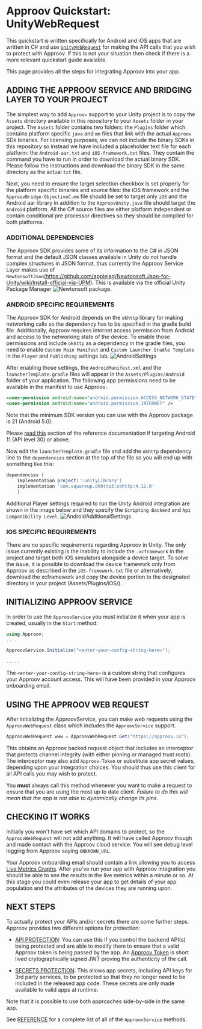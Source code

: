 # Approov Quickstart: UnityWebRequest

This quickstart is written specifically for Android and iOS apps that are written in C# and use [`UnityWebRequest`](https://docs.unity3d.com/ScriptReference/Networking.UnityWebRequest.html) for making the API calls that you wish to protect with Approov. If this is not your situation then check if there is a more relevant quickstart guide available.

This page provides all the steps for integrating Approov into your app.

## ADDING THE APPROOV SERVICE AND BRIDGING LAYER TO YOUR PROJECT

The simplest way to add `Approov` support to your Unity project is to copy the `Assets` directory available in this repository to your `Assets` folder in your project. The `Assets` folder contains two folders: the `Plugins` folder which contains platform specific `java` and `mm` files that link with the actual `Approov` SDk binaries. For licensing purposes, we can not include the binary SDKs in this repository so instead we have included a placeholder text file for each platform: the `Android-aar.txt` and `iOS-framework.txt` files. They contain the command you have to run in order to download the actual binary SDK. Please follow the instructions and download the binary SDK in the same directory as the actual `txt` file.

Next, you need to ensure the target selection checkbox is set properly for the platform specific binaries and source files: the iOS framework and the `ApproovBridge-ObjectiveC.mm` file should be set to target only `iOS` and the Android aar library in addition to the  `ApproovUnity.java` file should target the `Android` platform. All the C# source files are either platform independent or contain conditional pre processor directives so they should be compiled for both platforms.

### ADDITIONAL DEPENDENCIES

The Approov SDK provides some of its information to the C# in JSON format and the default JSON classes available in Unity do not handle complex structures in JSON format, thus currently the Approov Service Layer makes use of `NewtonsoftJson`(https://github.com/applejag/Newtonsoft.Json-for-Unity/wiki/Install-official-via-UPM). This is available via the official Unity Package Manager ![Newtonsoft package](_images/Newtonsoft.png).

### ANDROID SPECIFIC REQUIREMENTS

The Approov SDK for Android depends on the `okhttp` library for making networking calls so the dependency has to be specified in the gradle build file. Additionally, Approov requires internet access permission from Android and access to the networking state of the device. To enable those permissions and include `okhttp` as a dependency in the gradle files, you need to enable `Custom Main Manifest` and `Custom Launcher Gradle Template` in the `Player` and `Publishing` settings tab. ![AndroidSettings](_images/AndroidSettings.png)

After enabling those settings, the `AndroidManifest.xml` and the `launcherTemplate.gradle` files will appear in the `Assets/Plugins/Android` folder of your application. The following app permissions need to be available in the manifest to use Approov:

```xml
<uses-permission android:name="android.permission.ACCESS_NETWORK_STATE" />
<uses-permission android:name="android.permission.INTERNET" />
```

Note that the minimum SDK version you can use with the Approov package is 21 (Android 5.0). 

Please [read this](https://approov.io/docs/latest/approov-usage-documentation/#targeting-android-11-and-above) section of the reference documentation if targeting Android 11 (API level 30) or above.

Now edit the `launcherTemplate.gradle` file and add the `okhttp` dependency line to the `dependencies` section at the top of the file so you will end up with something like this:

```gradle
dependencies {
    implementation project(':unityLibrary')
    implementation 'com.squareup.okhttp3:okhttp:4.12.0'
    }
```

Additional Player settings required to run the Unity Android integration are shown in the image below and they specify the `Scripting Backend` and `Api Compatibility Level`. ![AndroidAdditionalSettings](_images/AndroidAdditionalSettings.png)

### IOS SPECIFIC REQUIREMENTS

There are no specific requirements regarding Approov in Unity. The only issue currently existing is the inability to include the `.xcframework` in the project and target both iOS simulators alongside a device target. To solve the issue, it is possible to download the device framework only from Approov as described in the `iOS-framework.txt` file or alternatively, download the xcframework and copy the device portion to the designated directory in your project (Assets/Plugins/iOS/).

## INITIALIZING APPROOV SERVICE

In order to use the `ApproovService` you must initialize it when your app is created, usually in the `Start` method:

```C#
using Approov;
....

ApproovService.Initialize("<enter-your-config-string-here>");

.....
```

The `<enter-your-config-string-here>` is a custom string that configures your Approov account access. This will have been provided in your Approov onboarding email.

## USING THE APPROOV WEB REQUEST

After initializing the ApproovService, you can make web requests using the `ApproovWebRequest` class which includes the `ApproovService` support. 

```C#
ApproovWebRequest www = ApproovWebRequest.Get("https://approov.io");
```

This obtains an Approov backed request object that includes an interceptor that protects channel integrity (with either pinning or managed trust roots). The interceptor may also add `Approov-Token` or substitute app secret values, depending upon your integration choices. You should thus use this client for all API calls you may wish to protect.

You **must** always call this method whenever you want to make a request to ensure that you are using the most up to date client. *Failure to do this will mean that the app is not able to dynamically change its pins.*

## CHECKING IT WORKS

Initially you won't have set which API domains to protect, so the `ApproovWebRequest` will not add anything. It will have called Approov though and made contact with the Approov cloud service. You will see debug level logging from Approov saying `UNKNOWN_URL`.

Your Approov onboarding email should contain a link allowing you to access [Live Metrics Graphs](https://approov.io/docs/latest/approov-usage-documentation/#metrics-graphs). After you've run your app with Approov integration you should be able to see the results in the live metrics within a minute or so. At this stage you could even release your app to get details of your app population and the attributes of the devices they are running upon.

## NEXT STEPS
To actually protect your APIs and/or secrets there are some further steps. Approov provides two different options for protection:

* [API PROTECTION](https://github.com/approov/quickstart-unity-web-request/blob/master/API-PROTECTION.md): You can use this if you control the backend API(s) being protected and are able to modify them to ensure that a valid Approov token is being passed by the app. An [Approov Token](https://approov.io/docs/latest/approov-usage-documentation/#approov-tokens) is short lived crytographically signed JWT proving the authenticity of the call.

* [SECRETS PROTECTION](https://github.com/approov/quickstart-unity-web-request/blob/master/SECRETS-PROTECTION.md): This allows app secrets, including API keys for 3rd party services, to be protected so that they no longer need to be included in the released app code. These secrets are only made available to valid apps at runtime.

Note that it is possible to use both approaches side-by-side in the same app.

See [REFERENCE](https://github.com/approov/quickstart-unity-web-request/blob/master/REFERENCE.md) for a complete list of all of the `ApproovService` methods.